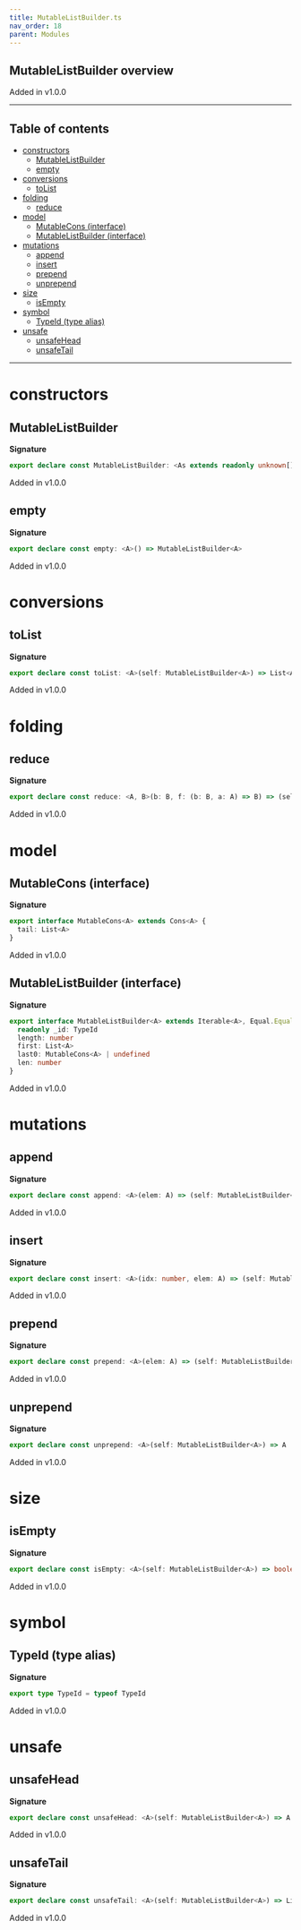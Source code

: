 ```yaml
---
title: MutableListBuilder.ts
nav_order: 18
parent: Modules
---
```


## MutableListBuilder overview

Added in v1.0.0

---

<h2 class="text-delta">Table of contents</h2>

- [constructors](#constructors)
  - [MutableListBuilder](#mutablelistbuilder)
  - [empty](#empty)
- [conversions](#conversions)
  - [toList](#tolist)
- [folding](#folding)
  - [reduce](#reduce)
- [model](#model)
  - [MutableCons (interface)](#mutablecons-interface)
  - [MutableListBuilder (interface)](#mutablelistbuilder-interface)
- [mutations](#mutations)
  - [append](#append)
  - [insert](#insert)
  - [prepend](#prepend)
  - [unprepend](#unprepend)
- [size](#size)
  - [isEmpty](#isempty)
- [symbol](#symbol)
  - [TypeId (type alias)](#typeid-type-alias)
- [unsafe](#unsafe)
  - [unsafeHead](#unsafehead)
  - [unsafeTail](#unsafetail)

---

# constructors

## MutableListBuilder

**Signature**

```ts
export declare const MutableListBuilder: <As extends readonly unknown[]>(...as: As) => MutableListBuilder<As[number]>
```

Added in v1.0.0

## empty

**Signature**

```ts
export declare const empty: <A>() => MutableListBuilder<A>
```

Added in v1.0.0

# conversions

## toList

**Signature**

```ts
export declare const toList: <A>(self: MutableListBuilder<A>) => List<A>
```

Added in v1.0.0

# folding

## reduce

**Signature**

```ts
export declare const reduce: <A, B>(b: B, f: (b: B, a: A) => B) => (self: MutableListBuilder<A>) => B
```

Added in v1.0.0

# model

## MutableCons (interface)

**Signature**

```ts
export interface MutableCons<A> extends Cons<A> {
  tail: List<A>
}
```

Added in v1.0.0

## MutableListBuilder (interface)

**Signature**

```ts
export interface MutableListBuilder<A> extends Iterable<A>, Equal.Equal {
  readonly _id: TypeId
  length: number
  first: List<A>
  last0: MutableCons<A> | undefined
  len: number
}
```

Added in v1.0.0

# mutations

## append

**Signature**

```ts
export declare const append: <A>(elem: A) => (self: MutableListBuilder<A>) => MutableListBuilder<A>
```

Added in v1.0.0

## insert

**Signature**

```ts
export declare const insert: <A>(idx: number, elem: A) => (self: MutableListBuilder<A>) => MutableListBuilder<A>
```

Added in v1.0.0

## prepend

**Signature**

```ts
export declare const prepend: <A>(elem: A) => (self: MutableListBuilder<A>) => MutableListBuilder<A>
```

Added in v1.0.0

## unprepend

**Signature**

```ts
export declare const unprepend: <A>(self: MutableListBuilder<A>) => A
```

Added in v1.0.0

# size

## isEmpty

**Signature**

```ts
export declare const isEmpty: <A>(self: MutableListBuilder<A>) => boolean
```

Added in v1.0.0

# symbol

## TypeId (type alias)

**Signature**

```ts
export type TypeId = typeof TypeId
```

Added in v1.0.0

# unsafe

## unsafeHead

**Signature**

```ts
export declare const unsafeHead: <A>(self: MutableListBuilder<A>) => A
```

Added in v1.0.0

## unsafeTail

**Signature**

```ts
export declare const unsafeTail: <A>(self: MutableListBuilder<A>) => List<A>
```

Added in v1.0.0
